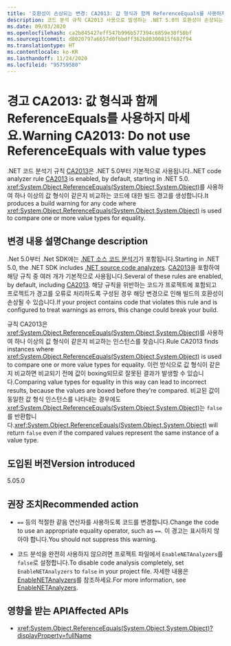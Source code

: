 ```yaml
---
title: '호환성이 손상되는 변경: CA2013: 값 형식과 함께 ReferenceEquals를 사용하지 마세요.'
description: 코드 분석 규칙 CA2013 사용으로 발생하는 .NET 5.0의 호환성이 손상되는 변경에 대해 알아봅니다.
ms.date: 09/03/2020
ms.openlocfilehash: ca2b845427eff547b996b577394c6859e30f50bf
ms.sourcegitcommit: d8020797a6657d0fbbdff362b80300815f682f94
ms.translationtype: HT
ms.contentlocale: ko-KR
ms.lasthandoff: 11/24/2020
ms.locfileid: "95759580"
---
```

# <a name="warning-ca2013-do-not-use-referenceequals-with-value-types"></a><span data-ttu-id="ec3cf-103">경고 CA2013: 값 형식과 함께 ReferenceEquals를 사용하지 마세요.</span><span class="sxs-lookup"><span data-stu-id="ec3cf-103">Warning CA2013: Do not use ReferenceEquals with value types</span></span>

<span data-ttu-id="ec3cf-104">.NET 코드 분석기 규칙 [CA2013](/visualstudio/code-quality/ca2013)은 .NET 5.0부터 기본적으로 사용됩니다.</span><span class="sxs-lookup"><span data-stu-id="ec3cf-104">.NET code analyzer rule [CA2013](/visualstudio/code-quality/ca2013) is enabled, by default, starting in .NET 5.0.</span></span> <span data-ttu-id="ec3cf-105"><xref:System.Object.ReferenceEquals(System.Object,System.Object)>를 사용하여 하나 이상의 값 형식이 같은지 비교하는 코드에 대한 빌드 경고를 생성합니다.</span><span class="sxs-lookup"><span data-stu-id="ec3cf-105">It produces a build warning for any code where <xref:System.Object.ReferenceEquals(System.Object,System.Object)> is used to compare one or more value types for equality.</span></span>

## <a name="change-description"></a><span data-ttu-id="ec3cf-106">변경 내용 설명</span><span class="sxs-lookup"><span data-stu-id="ec3cf-106">Change description</span></span>

<span data-ttu-id="ec3cf-107">.Net 5.0부터 .Net SDK에는 [.NET 소스 코드 분석기](../../../../fundamentals/code-analysis/overview.md)가 포함됩니다.</span><span class="sxs-lookup"><span data-stu-id="ec3cf-107">Starting in .NET 5.0, the .NET SDK includes [.NET source code analyzers](../../../../fundamentals/code-analysis/overview.md).</span></span> <span data-ttu-id="ec3cf-108">[CA2013](/visualstudio/code-quality/ca2013)을 포함하여 해당 규칙 중 여러 개가 기본적으로 사용됩니다.</span><span class="sxs-lookup"><span data-stu-id="ec3cf-108">Several of these rules are enabled, by default, including [CA2013](/visualstudio/code-quality/ca2013).</span></span> <span data-ttu-id="ec3cf-109">해당 규칙을 위반하는 코드가 프로젝트에 포함되고 프로젝트가 경고를 오류로 처리하도록 구성된 경우 해당 변경으로 인해 빌드의 호환성이 손상될 수 있습니다.</span><span class="sxs-lookup"><span data-stu-id="ec3cf-109">If your project contains code that violates this rule and is configured to treat warnings as errors, this change could break your build.</span></span>

<span data-ttu-id="ec3cf-110">규칙 CA2013은 <xref:System.Object.ReferenceEquals(System.Object,System.Object)>를 사용하여 하나 이상의 값 형식이 같은지 비교하는 인스턴스를 찾습니다.</span><span class="sxs-lookup"><span data-stu-id="ec3cf-110">Rule CA2013 finds instances where <xref:System.Object.ReferenceEquals(System.Object,System.Object)> is used to compare one or more value types for equality.</span></span> <span data-ttu-id="ec3cf-111">이런 방식으로 값 형식이 같은지 비교하면 비교되기 전에 값이 boxing되므로 잘못된 결과가 발생할 수 있습니다.</span><span class="sxs-lookup"><span data-stu-id="ec3cf-111">Comparing value types for equality in this way can lead to incorrect results, because the values are boxed before they're compared.</span></span> <span data-ttu-id="ec3cf-112">비교된 값이 동일한 값 형식 인스턴스를 나타내는 경우에도 <xref:System.Object.ReferenceEquals(System.Object,System.Object)>는 `false`를 반환합니다.</span><span class="sxs-lookup"><span data-stu-id="ec3cf-112"><xref:System.Object.ReferenceEquals(System.Object,System.Object)> will return `false` even if the compared values represent the same instance of a value type.</span></span>

## <a name="version-introduced"></a><span data-ttu-id="ec3cf-113">도입된 버전</span><span class="sxs-lookup"><span data-stu-id="ec3cf-113">Version introduced</span></span>

<span data-ttu-id="ec3cf-114">5.0</span><span class="sxs-lookup"><span data-stu-id="ec3cf-114">5.0</span></span>

## <a name="recommended-action"></a><span data-ttu-id="ec3cf-115">권장 조치</span><span class="sxs-lookup"><span data-stu-id="ec3cf-115">Recommended action</span></span>

- <span data-ttu-id="ec3cf-116">`==` 등의 적절한 같음 연산자를 사용하도록 코드를 변경합니다.</span><span class="sxs-lookup"><span data-stu-id="ec3cf-116">Change the code to use an appropriate equality operator, such as `==`.</span></span> <span data-ttu-id="ec3cf-117">이 경고는 표시하지 않아야 합니다.</span><span class="sxs-lookup"><span data-stu-id="ec3cf-117">You should not suppress this warning.</span></span>

- <span data-ttu-id="ec3cf-118">코드 분석을 완전히 사용하지 않으려면 프로젝트 파일에서 `EnableNETAnalyzers`를 `false`로 설정합니다.</span><span class="sxs-lookup"><span data-stu-id="ec3cf-118">To disable code analysis completely, set `EnableNETAnalyzers` to `false` in your project file.</span></span> <span data-ttu-id="ec3cf-119">자세한 내용은 [EnableNETAnalyzers](../../../project-sdk/msbuild-props.md#enablenetanalyzers)를 참조하세요.</span><span class="sxs-lookup"><span data-stu-id="ec3cf-119">For more information, see [EnableNETAnalyzers](../../../project-sdk/msbuild-props.md#enablenetanalyzers).</span></span>

## <a name="affected-apis"></a><span data-ttu-id="ec3cf-120">영향을 받는 API</span><span class="sxs-lookup"><span data-stu-id="ec3cf-120">Affected APIs</span></span>

- <xref:System.Object.ReferenceEquals(System.Object,System.Object)?displayProperty=fullName>

<!--

### Affected APIs

- `M:System.Object.ReferenceEquals(System.Object,System.Object)`

### Category

Code analysis

-->
